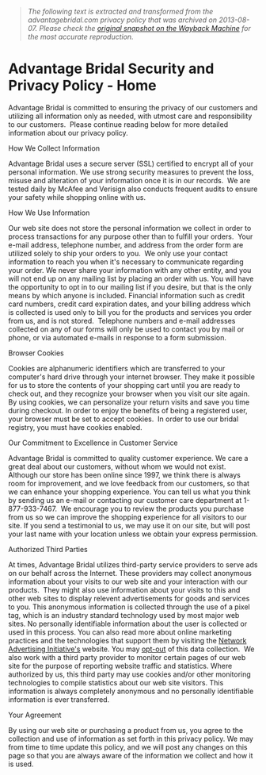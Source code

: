 > *The following text is extracted and transformed from the advantagebridal.com privacy policy that was archived on 2013-08-07. Please check the [original snapshot on the Wayback Machine](https://web.archive.org/web/20130807045923id_/http%3A//www.advantagebridal.com/advantage-bridal-security-policy.html) for the most accurate reproduction.*

# Advantage Bridal Security and Privacy Policy - Home

Advantage Bridal is committed to ensuring the privacy of our customers and utilizing all information only as needed, with utmost care and responsibility to our customers.  Please continue reading below for more detailed information about our privacy policy.

How We Collect Information 

Advantage Bridal uses a secure server (SSL) certified to encrypt all of your personal information. We use strong security measures to prevent the loss, misuse and alteration of your information once it is in our records.  We are tested daily by McAfee and Verisign also conducts frequent audits to ensure your safety while shopping online with us.

How We Use Information 

Our web site does not store the personal information we collect in order to process transactions for any purpose other than to fulfill your orders.  Your e-mail address, telephone number, and address from the order form are utilized solely to ship your orders to you.  We only use your contact information to reach you when it's necessary to communicate regarding your order. We never share your information with any other entity, and you will not end up on any mailing list by placing an order with us. You will have the opportunity to opt in to our mailing list if you desire, but that is the only means by which anyone is included. Financial information such as credit card numbers, credit card expiration dates, and your billing address which is collected is used only to bill you for the products and services you order from us, and is not stored.  Telephone numbers and e-mail addresses collected on any of our forms will only be used to contact you by mail or phone, or via automated e-mails in response to a form submission. 

Browser Cookies 

Cookies are alphanumeric identifiers which are transferred to your computer's hard drive through your internet browser. They make it possible for us to store the contents of your shopping cart until you are ready to check out, and they recognize your browser when you visit our site again. By using cookies, we can personalize your return visits and save you time during checkout. In order to enjoy the benefits of being a registered user, your browser must be set to accept cookies.  In order to use our bridal registry, you must have cookies enabled.

Our Commitment to Excellence in Customer Service 

Advantage Bridal is committed to quality customer experience. We care a great deal about our customers, without whom we would not exist.  Although our store has been online since 1997, we think there is always room for improvement, and we love feedback from our customers, so that we can enhance your shopping experience. You can tell us what you think by sending us an e-mail or contacting our customer care department at 1-877-933-7467.  We encourage you to review the products you purchase from us so we can improve the shopping experience for all visitors to our site. If you send a testimonial to us, we may use it on our site, but will post your last name with your location unless we obtain your express permission.

Authorized Third Parties 

At times, Advantage Bridal utilizes third-party service providers to serve ads on our behalf across the Internet. These providers may collect anonymous information about your visits to our web site and your interaction with our products.  They might also use information about your visits to this and other web sites to display relevent advertisements for goods and services to you. This anonymous information is collected through the use of a pixel tag, which is an industry standard technology used by most major web sites. No personally identifiable information about the user is collected or used in this process. You can also read more about online marketing practices and the technologies that support them by visiting the [Network Advertising Initiative's](http://www.networkadvertising.org/) website. You may [ opt-out](http://www.networkadvertising.org/managing/opt_out.asp) of this data collection.  We also work with a third party provider to monitor certain pages of our web site for the purpose of reporting website traffic and statistics. Where authorized by us, this third party may use cookies and/or other monitoring technologies to compile statistics about our web site visitors. This information is always completely anonymous and no personally identifiable information is ever transferred.

Your Agreement 

By using our web site or purchasing a product from us, you agree to the collection and use of information as set forth in this privacy policy. We may from time to time update this policy, and we will post any changes on this page so that you are always aware of the information we collect and how it is used.
